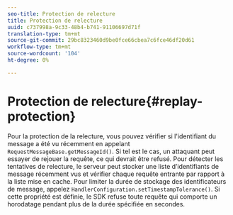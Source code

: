 ```yaml
---
seo-title: Protection de relecture
title: Protection de relecture
uuid: c737998a-9c33-48b4-b741-91106697d71f
translation-type: tm+mt
source-git-commit: 29bc8323460d9be0fce66cbea7c6fce46df20d61
workflow-type: tm+mt
source-wordcount: '104'
ht-degree: 0%

---
```



# Protection de relecture{#replay-protection}

Pour la protection de la relecture, vous pouvez vérifier si l&#39;identifiant du message a été vu récemment en appelant `RequestMessageBase.getMessageId()`. Si tel est le cas, un attaquant peut essayer de rejouer la requête, ce qui devrait être refusé. Pour détecter les tentatives de relecture, le serveur peut stocker une liste d’identifiants de message récemment vus et vérifier chaque requête entrante par rapport à la liste mise en cache. Pour limiter la durée de stockage des identificateurs de message, appelez `HandlerConfiguration.setTimestampTolerance()`. Si cette propriété est définie, le SDK refuse toute requête qui comporte un horodatage pendant plus de la durée spécifiée en secondes.
